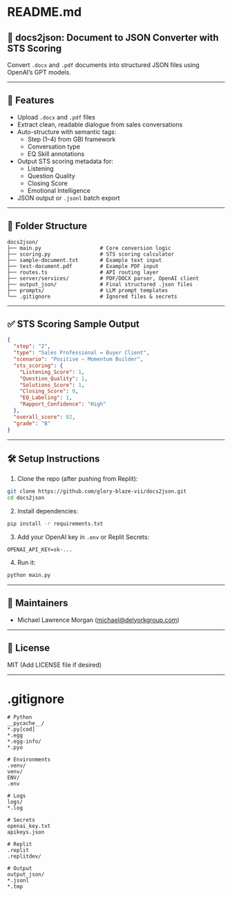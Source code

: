 # README.md

## 📄 docs2json: Document to JSON Converter with STS Scoring

Convert `.docx` and `.pdf` documents into structured JSON files using OpenAI’s GPT models.

---

## 🚀 Features

- Upload `.docx` and `.pdf` files
- Extract clean, readable dialogue from sales conversations
- Auto-structure with semantic tags:
  - Step (1–4) from GBI framework
  - Conversation type 
  - EQ Skill annotations
- Output STS scoring metadata for:
  - Listening
  - Question Quality
  - Closing Score
  - Emotional Intelligence
- JSON output or `.jsonl` batch export

---

## 📂 Folder Structure
```
docs2json/
├── main.py                   # Core conversion logic
├── scoring.py                # STS scoring calculator
├── sample-document.txt       # Example text input
├── test-document.pdf         # Example PDF input
├── routes.ts                 # API routing layer
├── server/services/          # PDF/DOCX parser, OpenAI client
├── output_json/              # Final structured .json files
├── prompts/                  # LLM prompt templates
└── .gitignore                # Ignored files & secrets
```

---

## ✅ STS Scoring Sample Output
```json
{
  "step": "2",
  "type": "Sales Professional ↔ Buyer Client",
  "scenario": "Positive – Momentum Builder",
  "sts_scoring": {
    "Listening_Score": 1,
    "Question_Quality": 1,
    "Solutions_Score": 1,
    "Closing_Score": 0,
    "EQ_Labeling": 1,
    "Rapport_Confidence": "High"
  },
  "overall_score": 82,
  "grade": "B"
}
```

---

## 🛠️ Setup Instructions

1. Clone the repo (after pushing from Replit):
```bash
git clone https://github.com/glory-blaze-vii/docs2json.git
cd docs2json
```

2. Install dependencies:
```bash
pip install -r requirements.txt
```

3. Add your OpenAI key in `.env` or Replit Secrets:
```env
OPENAI_API_KEY=sk-...
```

4. Run it:
```bash
python main.py
```

---

## 📧 Maintainers
- Michael Lawrence Morgan (michael@delyorkgroup.com)

---

## 📜 License
MIT (Add LICENSE file if desired)

---

# .gitignore
```
# Python
__pycache__/
*.py[cod]
*.egg
*.egg-info/
*.pyo

# Environments
.venv/
venv/
ENV/
.env

# Logs
logs/
*.log

# Secrets
openai_key.txt
apikeys.json

# Replit
.replit
.replitdev/

# Output
output_json/
*.jsonl
*.tmp
```
